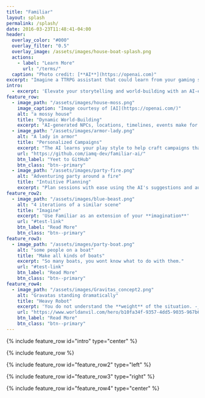 ```yaml
---
title: "Familiar"
layout: splash
permalink: /splash/
date: 2016-03-23T11:48:41-04:00
header:
  overlay_color: "#000"
  overlay_filter: "0.5"
  overlay_image: /assets/images/house-boat-splash.png
  actions:
    - label: "Learn More"
      url: "/terms/"
  caption: "Photo credit: [**AI**](https://openai.com)"
excerpt: "Imagine a TTRPG assistant that could learn from your gaming style and adapt to your players' preferences...now it's on the way!"
intro: 
  - excerpt: 'Elevate your storytelling and world-building with an AI-enhanced TTRPG experience'
feature_row:
  - image_path: "/assets/images/house-moss.png"
    image_caption: "Image courtesy of [AI](https://openai.com/)"
    alt: "a mossy house"
    title: "Dynamic World-Building"
    excerpt: "AI-generated NPCs, locations, timelines, events make for a fully immersive experience."
  - image_path: "/assets/images/armor-lady.png"
    alt: "A lady in armor"
    title: "Personalized Campaigns"
    excerpt: "The AI learns your play style to help craft campaigns that match your DM style."
    url: "https://github.com/iamq-dev/familiar-ai/"
    btn_label: "Yeet to GitHub"
    btn_class: "btn--primary"
  - image_path: "/assets/images/party-fire.png"
    alt: "Adventuring party around a fire"
    title: "Intuitive Planning"
    excerpt: "Plan sessions with ease using the AI's suggestions and auto-generated scenarios."
feature_row2:
  - image_path: "/assets/images/blue-beast.png"
    alt: "4 iterations of a similar scene"
    title: "Imagine"
    excerpt: 'Use Familiar as an extension of your **imagination**'
    url: "#test-link"
    btn_label: "Read More"
    btn_class: "btn--primary"
feature_row3:
  - image_path: "/assets/images/party-boat.png"
    alt: "some people on a boat"
    title: "Make all kinds of boats"
    excerpt: "So many boats, you wont know what to do with them."  
    url: "#test-link"
    btn_label: "Read More"
    btn_class: "btn--primary"
feature_row4:
  - image_path: "/assets/images/Gravitas_concept2.png"
    alt: "Gravatas standing dramatically"
    title: "Heavy Robot"
    excerpt: 'You do not understand the **weight** of the situation. -__Gravitas__'
    url: "https://www.worldanvil.com/hero/b10fa34f-9357-4dd5-9035-967b6c458f38"
    btn_label: "Read More"
    btn_class: "btn--primary"
---
```


{% include feature_row id="intro" type="center" %}

{% include feature_row %}

{% include feature_row id="feature_row2" type="left" %}

{% include feature_row id="feature_row3" type="right" %}

{% include feature_row id="feature_row4" type="center" %}